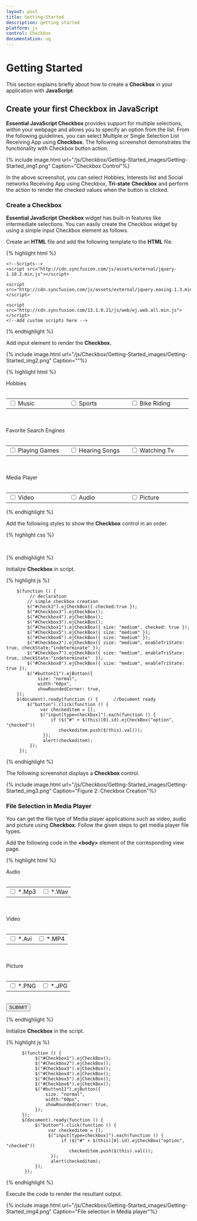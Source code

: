 ```yaml
---
layout: post
title: Getting-Started
description: getting started
platform: js
control: Checkbox
documentation: ug
---
```


# Getting Started

This section explains briefly about how to create a **Checkbox** in your application with **JavaScript**.

## Create your first Checkbox in JavaScript

**Essential JavaScript Checkbox** provides support for multiple selections, within your webpage and allows you to specify an option from the list. From the following guidelines, you can select Multiple or Single Selection List Receiving App using **Checkbox**. The following screenshot demonstrates the functionality with Checkbox button action.



{% include image.html url="/js/Checkbox/Getting-Started_images/Getting-Started_img1.png" Caption="Checkbox Control"%}

In the above screenshot, you can select Hobbies, Interests list and Social networks Receiving App using Checkbox, **Tri-state** **Checkbox** and perform the action to render the checked values when the button is clicked.

### Create a Checkbox 

**Essential JavaScript** **Checkbox** widget has built-in features like intermediate selections. You can easily create the Checkbox widget by using a simple input Checkbox element as follows.

Create an **HTML** file and add the following template to the **HTML** file.



{% highlight html %}

<!DOCTYPE html>
<html>
<head>
<meta name="viewport" content="width=device-width, initial-scale=1.0" charset="utf-8"  />
<title>Getting Started Essential JS</title>
    <!-- Style sheet for default theme (flat azure) -->
    <lin khref="http://cdn.syncfusion.com/13.1.0.21/js/web/flat-azure/ej.web.all.min.css"rel="stylesheet"/>

    <!--Scripts-->
    <script src="http://cdn.syncfusion.com/js/assets/external/jquery-1.10.2.min.js"></script>

    <script src="http://cdn.syncfusion.com/js/assets/external/jquery.easing.1.3.min.js"> </script>

    <script src="http://cdn.syncfusion.com/13.1.0.21/js/web/ej.web.all.min.js"></script>
    <!--Add custom scripts here -->
</head>
<body>
    <!-- Add checkbox element here -->
</body>
</html>

{% endhighlight %}

Add input element to render the **Checkbox.**

{% include image.html url="/js/Checkbox/Getting-Started_images/Getting-Started_img2.png" Caption=""%}

{% highlight html %}

<div class="frame">
    Hobbies <br /><br />
    <table>
        <tr>
            <td class="chkrad">
                <input type="checkbox" id="check1" value="Music" />
                <label for="check1">Music</label>
            </td>
            <td class="chkrad">
                <input type="checkbox" id="Checkbox3" value="Sports" />
                <label for="Checkbox3">Sports</label>
            </td>
            <td class="chkrad">
                <input type="checkbox" id="Checkbox4" value="Bike riding" />
                <label for="Checkbox4" class="clslab">Bike Riding</label>
            </td>
        </tr>
    </table><br /><br />
    Favorite Search Engines<br /><br />
    <table>
        <tr>
            <td class="chkrad">
                <input type="checkbox" id="Checkbox1" value="playing Games" />
                <label for="Checkbox1">Playing Games</label>
            </td>
            <td class="chkrad">
                <input type="checkbox" id="Checkbox5" value="Hearing Songs" />
                <label for="Checkbox5">Hearing Songs</label>
            </td>
            <td class="chkrad">
                <input type="checkbox" id="Checkbox6" value="Watching tv" />
                <label for="Checkbox6">Watching Tv</label>
            </td>
        </tr>
    </table><br /><br />
    Media Player<br /><br />
    <table>
        <tr>
            <td class="chkrad">
                <input type="checkbox" id="Checkbox2" value="Video" />
                <label for="Checkbox2">Video</label>
            </td>
            <td class="chkrad">
                <input type="checkbox" id="Checkbox7" value="Audio" />
                <label for="Checkbox7">Audio</label>
            </td>
            <td class="chkrad">
                <input type="checkbox" id="Checkbox8" value="Picture" />
                <label for="Checkbox8">Picture</label>
            </td>
        </tr>
    </table>
</div>


{% endhighlight %}



Add the following styles to show the **Checkbox** control in an order.



{% highlight css %}

 <style>

  .frame
    {
     width: 80%;
    }
.chkrad 
    {
     width: 150px;
    }

</style>


{% endhighlight %}



Initialize **Checkbox** in script.



{% highlight js %}


        $(function () {
             // declaration
            // simple checkbox creation
            $("#check1").ejCheckBox({ checked:true });
            $("#Checkbox3").ejCheckBox();
            $("#Checkbox4").ejCheckBox();
            $("#Checkbox3").ejCheckBox();
            $("#Checkbox1").ejCheckBox({ size: "medium", checked: true });
            $("#Checkbox5").ejCheckBox({ size: "medium" });
            $("#Checkbox6").ejCheckBox({ size: "medium" });
            $("#Checkbox2").ejCheckBox({ size: "medium", enableTriState: true, checkState:"indeterminate" });
            $("#Checkbox7").ejCheckBox({ size: "medium", enableTriState: true, checkState:"indeterminate"  });
            $("#Checkbox8").ejCheckBox({ size: "medium", enableTriState: true });
            $("#button11").ejButton({
                size: "normal",
                width:"60px",
                showRoundedCorner: true,
        });
        $(document).ready(function () {      //Document ready
            $("button").click(function () {
                 var checkeditem = [];               
                 $("input[type=checkbox]").each(function () {
                     if ($("#" + $(this)[0].id).ejCheckBox("option", "checked"))
                        checkeditem.push($(this).val());
                  });
                  alert(checkeditem);
             });
         });


{% endhighlight %}



The following screenshot displays a **Checkbox** control.


{% include image.html url="/js/Checkbox/Getting-Started_images/Getting-Started_img3.png" Caption="Figure 2: Checkbox Creation"%}

### File Selection in Media Player

You can get the file type of Media player applications such as video, audio and picture using **Checkbox.** Follow the given steps to get media player file types.

Add the following code in the **&lt;body&gt;** element of the corresponding view page.



{% highlight html %}

   <div class="frame">
        Audio <br /><br />
            <table>
                <tr>
                    <td >
                        <input type="checkbox"  id="Checkbox1" value="Mp3" />
                        <label for="Checkbox1"  >*.Mp3</label></td>
                    <td >
                        <input type="checkbox"  id="Checkbox2"value= "Wav" />
                        <label for="Checkbox2"  >*.Wav</label></td>
                </tr>
            </table>
            <br /><br />
            Video<br /><br />
            <table>
                <tr>
                    <td >
                        <input type="checkbox" id="Checkbox3" value="Avi" />
                        <label for="Checkbox3"  >*.Avi</label>
                    </td>
                    <td >
                        <input type="checkbox" id="Checkbox4" value="MP4" />
                        <label for="Checkbox4"  >*.MP4</label>
                    </td>
                </tr>
            </table><br /><br />
            Picture<br /><br />
            <table>
                <tr>
                <td >
                    <input type="checkbox" id="Checkbox5" value="PNG" />
                    <label for="Checkbox5" >*.PNG</label>
                </td>
                <td >
                    <input type="checkbox" id="Checkbox6" value="JPG" />
                    <label for="Checkbox6" >*.JPG</label>
                </td>
            </table>
            <br />
           <div>
                <button id="button11">SUBMIT</button>
           </div>
    </div>
</html>

{% endhighlight %}



 Initialize **Checkbox** in the script.



{% highlight js %}


          $(function () {
               $("#Checkbox1").ejCheckBox();
               $("#Checkbox2").ejCheckBox();
               $("#Checkbox3").ejCheckBox();
               $("#Checkbox4").ejCheckBox();
               $("#Checkbox5").ejCheckBox();
               $("#Checkbox6").ejCheckBox();
               $("#button11").ejButton({
                   size: "normal",
                   width:"60px",
                   showRoundedCorner: true,
               });
          });
          $(document).ready(function () {
               $("button").click(function () {
				    var checkeditem = []; 
                    $("input[type=checkbox]").each(function () {
                         if ($("#" + $(this)[0].id).ejCheckBox("option", "checked"))
                            checkeditem.push($(this).val());
                     });
                     alert(checkeditem);
               });
           });


{% endhighlight %}


Execute the code to render the resultant output.

{% include image.html url="/js/Checkbox/Getting-Started_images/Getting-Started_img4.png" Caption="File selection in Media player"%}

